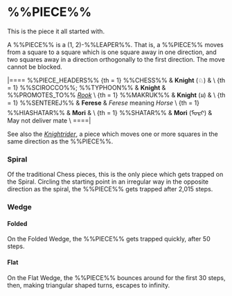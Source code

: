 # %%PIECE%%

This is the piece it all started with.

A %%PIECE%% is a (1, 2)-%%LEAPER%%. That is, a %%PIECE%% moves from a square
to a square which is one square away in one direction, and two squares away
in a direction orthogonally to the first direction. The move cannot
be blocked.

|====
%%PIECE_HEADERS%%
{th = 1} %%CHESS%%
       & **Knight** (&#x2658;)
       & \\
{th = 1} %%SCIROCCO%%; %%TYPHOON%%
       & **Knight**
       & %%PROMOTES_TO%% [*Rook*](rook.html) \\
{th = 1} %%MAKRUK%%
       & **Knight** (&#x0E21;)
       & \\
{th = 1} %%SENTEREJ%%
       & **Ferese**
       & *Ferese* meaning *Horse* \\
{th = 1} %%HIASHATAR%%
       & **Mori**
       & \\
{th = 1} %%SHATAR%%
       & **Mori** (<span class =
                        "mongolian">&#x182E;&#x1823;&#x1837;&#x1822;</span>)
       & May not deliver mate \\
====|

See also the [*Knightrider*](knightrider.html), a piece which moves
one or more squares in the same direction as the %%PIECE%%.

### Spiral

Of the traditional Chess pieces, this is the only piece which gets
trapped on the Spiral. Circling the starting point in an irregular way in the
opposite direction as the spiral, the %%PIECE%% gets trapped after 2,015 steps.

### Wedge

#### Folded

On the Folded Wedge, the %%PIECE%% gets trapped quickly, after 50 steps. 

#### Flat

On the Flat Wedge, the %%PIECE%% bounces around for the first 30 steps,
then, making triangular shaped turns, escapes to infinity.
